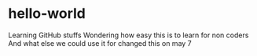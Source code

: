 # hello-world
Learning GitHub stuffs
Wondering how easy this is to learn for non coders
And what else we could use it for 
changed this on may 7